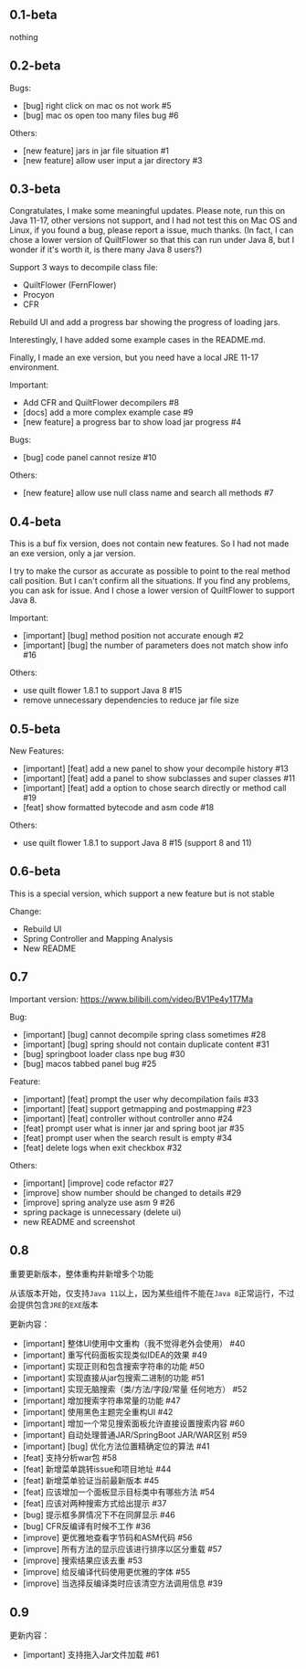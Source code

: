 ## 0.1-beta

nothing

## 0.2-beta

Bugs:
- [bug] right click on mac os not work #5
- [bug] mac os open too many files bug #6

Others:
- [new feature] jars in jar file situation #1
- [new feature] allow user input a jar directory #3

## 0.3-beta

Congratulates, I make some meaningful updates. Please note, run this on Java 11-17, other versions not support, 
and I had not test this on Mac OS and Linux, if you found a bug, please report a issue, much thanks. 
(In fact, I can chose a lower version of QuiltFlower so that this can run under Java 8, 
but I wonder if it's worth it, is there many Java 8 users?)

Support 3 ways to decompile class file:
- QuiltFlower (FernFlower)
- Procyon
- CFR

Rebuild UI and add a progress bar showing the progress of loading jars.

Interestingly, I have added some example cases in the README.md.

Finally, I made an exe version, but you need have a local JRE 11-17 environment.

Important:
- Add CFR and QuiltFlower decompilers #8
- [docs] add a more complex example case #9
- [new feature] a progress bar to show load jar progress #4

Bugs:
- [bug] code panel cannot resize #10

Others:
- [new feature] allow use null class name and search all methods #7

## 0.4-beta

This is a buf fix version, does not contain new features.
So I had not made an exe version, only a jar version.

I try to make the cursor as accurate as possible to point to the real method call position.
But I can't confirm all the situations. If you find any problems, you can ask for issue.
And I chose a lower version of QuiltFlower to support Java 8.

Important:
- [important] [bug] method position not accurate enough #2
- [important] [bug] the number of parameters does not match show info #16

Others:
- use quilt flower 1.8.1 to support Java 8 #15
- remove unnecessary dependencies to reduce jar file size

## 0.5-beta

New Features:
- [important] [feat] add a new panel to show your decompile history #13
- [important] [feat] add a panel to show subclasses and super classes #11
- [important] [feat] add a option to chose search directly or method call #19
- [feat] show formatted bytecode and asm code #18

Others:
- use quilt flower 1.8.1 to support Java 8 #15 (support 8 and 11)

## 0.6-beta

This is a special version, which support a new feature but is not stable

Change:
- Rebuild UI
- Spring Controller and Mapping Analysis
- New README

## 0.7

Important version: https://www.bilibili.com/video/BV1Pe4y1T7Ma

Bug:
- [important] [bug] cannot decompile spring class sometimes #28
- [important] [bug] spring should not contain duplicate content #31
- [bug] springboot loader class npe bug #30
- [bug] macos tabbed panel bug #25

Feature:
- [important] [feat] prompt the user why decompilation fails #33
- [important] [feat] support getmapping and postmapping #23
- [important] [feat] controller without controller anno #24
- [feat] prompt user what is inner jar and spring boot jar #35
- [feat] prompt user when the search result is empty #34
- [feat] delete logs when exit checkbox #32

Others:
- [important] [improve] code refactor #27
- [improve] show number should be changed to details #29
- [improve] spring analyze use asm 9 #26
- spring package is unnecessary (delete ui)
- new README and screenshot

## 0.8

重要更新版本，整体重构并新增多个功能

从该版本开始，仅支持`Java 11`以上，因为某些组件不能在`Java 8`正常运行，不过会提供包含`JRE`的`EXE`版本

更新内容：
- [important] 整体UI使用中文重构（我不觉得老外会使用） #40
- [important] 重写代码面板实现类似IDEA的效果 #49
- [important] 实现正则和包含搜索字符串的功能 #50
- [important] 实现直接从jar包搜索二进制的功能 #51
- [important] 实现无脑搜索（类/方法/字段/常量 任何地方） #52
- [important] 增加搜索字符串常量的功能 #47
- [important] 使用黑色主题完全重构UI #42
- [important] 增加一个常见搜索面板允许直接设置搜索内容 #60
- [important] 自动处理普通JAR/SpringBoot JAR/WAR区别 #59
- [important] [bug] 优化方法位置精确定位的算法 #41
- [feat] 支持分析war包 #58
- [feat] 新增菜单跳转issue和项目地址 #44
- [feat] 新增菜单验证当前最新版本 #45
- [feat] 应该增加一个面板显示目标类中有哪些方法 #54
- [feat] 应该对两种搜索方式给出提示 #37
- [bug] 提示框多屏情况下不在同屏显示 #46
- [bug] CFR反编译有时候不工作 #36
- [improve] 更优雅地查看字节码和ASM代码 #56
- [improve] 所有方法的显示应该进行排序以区分重载 #57
- [improve] 搜索结果应该去重 #53
- [improve] 给反编译代码使用更优雅的字体 #55
- [improve] 当选择反编译类时应该清空方法调用信息 #39

## 0.9

更新内容：
- [important] 支持拖入Jar文件加载 #61
